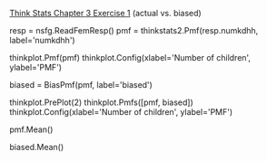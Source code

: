 [Think Stats Chapter 3 Exercise 1](http://greenteapress.com/thinkstats2/html/thinkstats2004.html#toc31) (actual vs. biased)

>> 
resp = nsfg.ReadFemResp()
pmf = thinkstats2.Pmf(resp.numkdhh, label='numkdhh')

thinkplot.Pmf(pmf)
thinkplot.Config(xlabel='Number of children', ylabel='PMF')

biased = BiasPmf(pmf, label='biased')

thinkplot.PrePlot(2)
thinkplot.Pmfs([pmf, biased])
thinkplot.Config(xlabel='Number of children', ylabel='PMF')

pmf.Mean()

biased.Mean()
